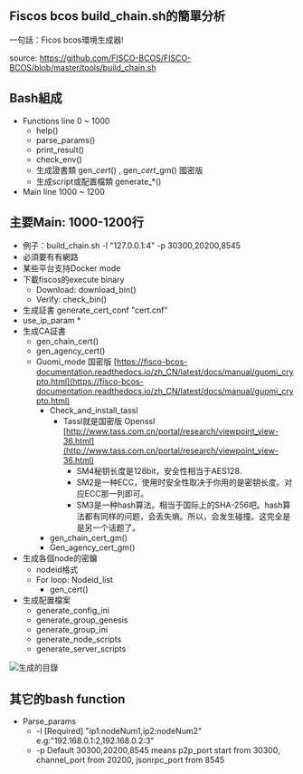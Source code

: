 

## Fiscos bcos build_chain.sh的簡單分析

一句話：Ficos bcos環境生成器!

source: https://github.com/FISCO-BCOS/FISCO-BCOS/blob/master/tools/build_chain.sh


## Bash組成



*   Functions line 0 ~ 1000
    *   help()
    *   parse_params()
    *   print_result()
    *   check_env() 
    *   生成證書類 gen_*_cert_*() , gen_*_cert_*_gm() 國密版
    *   生成script或配置檔類 generate_*()
*   Main line 1000 ~ 1200


## 主要Main: 1000-1200行



*   例子：build_chain.sh -l "127.0.0.1:4" -p 30300,20200,8545
*   必須要有有網路
*   某些平台支持Docker mode
*   下載fiscos的execute binary
    *   Download: download_bin()
    *   Verify: check_bin()
*   生成証書 generate_cert_conf "cert.cnf"
*   use_ip_param
    *   
*   生成CA証書 
    *   gen_chain_cert()
    *   gen_agency_cert()
    *   Guomi_mode 国密版 [https://fisco-bcos-documentation.readthedocs.io/zh_CN/latest/docs/manual/guomi_crypto.html](https://fisco-bcos-documentation.readthedocs.io/zh_CN/latest/docs/manual/guomi_crypto.html)
        *   Check_and_install_tassl
            *   Tassl就是国密版 Openssl [http://www.tass.com.cn/portal/research/viewpoint_view-36.html](http://www.tass.com.cn/portal/research/viewpoint_view-36.html)
                *   SM4秘钥长度是128bit，安全性相当于AES128.
                *   SM2是一种ECC，使用时安全性取决于你用的是密钥长度。对应ECC那一列即可。
                *   SM3是一种hash算法。相当于国际上的SHA-256吧。hash算法都有同样的问题，会丢失熵。所以，会发生碰撞。这完全是是另一个话题了。
        *   gen_chain_cert_gm()
        *   Gen_agency_cert_gm()
*   生成各個node的密鑰
    *   nodeid格式
    *   For loop: Nodeid_list 
        *   gen_cert()
*   生成配置檔案
    *   generate_config_ini
    *   generate_group_genesis
    *   generate_group_ini
    *   generate_node_scripts
    *   generate_server_scripts


![生成的目錄](https://i.imgur.com/TDXUvgx.png)


## 其它的bash function



*   Parse_params
    *   -l <IP list>                        [Required] "ip1:nodeNum1,ip2:nodeNum2" e.g:"192.168.0.1:2,192.168.0.2:3"
    *   -p <Start Port>                     Default 30300,20200,8545 means p2p_port start from 30300, channel_port from 20200, jsonrpc_port from 8545
